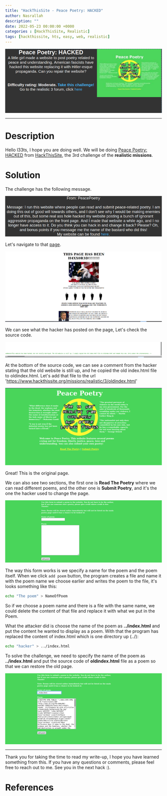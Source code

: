 ```yaml
---
title: "HackThisSite - Peace Poetry: HACKED"
author: Nasrallah
description: ""
date: 2022-05-23 00:00:00 +0000
categories : [HackThisSite, Realistic]
tags: [hackthissite, hts, easy, web, realistic]
---
```


![](/assets/img/hackthissite/realistic/rm3/banner.png)

---


# **Description**

Hello l33ts, I hope you are doing well. We will be doing [Peace Poetry: HACKED](https://www.hackthissite.org/missions/realistic/1/) from [HackThisSite](https://www.hackthissite.org/), the 3rd challenge of the **realistic missions**.


# **Solution**

The challenge has the following message.

![](/assets/img/hackthissite/realistic/rm3/0.png)

Let's navigate to that [page](https://www.hackthissite.org/missions/realistic/3/).

![](/assets/img/hackthissite/realistic/rm3/1.png)

We can see what the hacker has posted on the page, Let's check the source code.

![](/assets/img/hackthissite/realistic/rm3/2.png)

At the bottom of the source code, we can see a comment from the hacker stating that the old website is still up, and he copied the old index.html file to oldindex.html. Let's add that file to the url 'https://www.hackthissite.org/missions/realistic/3/oldindex.html'

![](/assets/img/hackthissite/realistic/rm3/3.png)

Great! This is the original page.

We can also see two sections, the first one is **Read The Poetry** where we can read different poems, and the other one is **Submit Poetry**, and it's the one the hacker used to change the page.

![](/assets/img/hackthissite/realistic/rm3/4.png)

The way this form works is we specify a name for the poem and the poem itself. When we click `add poem` button, the program creates a file and name it with the poem name we choose earlier and writes the poem to the file, it's looks something like this:

```bash
echo "The poem" > NameOfPoem
```

So if we choose a poem name and there is a file with the same name, we could delete the content of that file and replace it with what we put in the Poem.

What the attacker did is choose the name of the poem as **../index.html** and put the content he wanted to display as a poem. With that the program has replaced the content of index.html which is one directory up (../):

```bash
echo "hacker" > ../index.html
```

To solve the challenge, we need to specify the name of the poem as **../index.html** and put the source code of **oldindex.html** file as a poem so that we can restore the old page.

![](/assets/img/hackthissite/realistic/rm3/5.png)

---

Thank you for taking the time to read my write-up, I hope you have learned something from this. If you have any questions or comments, please feel free to reach out to me. See you in the next hack :).

# References
